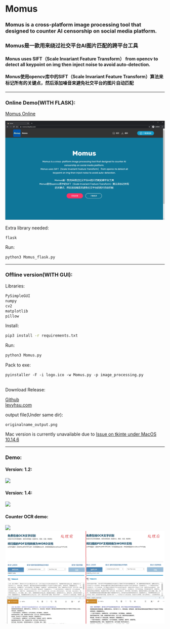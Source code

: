 # Momus
### Momus is a cross-platform image processing tool that designed to counter AI censorship on social media platform.
### Momus是一款用来绕过社交平台AI图片匹配的跨平台工具

#### Monus uses SIFT（Scale Invariant Feature Transform） from opencv to detect all keypoint on img then inject noise to avoid auto-detection.
#### Monus使用opencv库中的SIFT（Scale Invariant Feature Transform）算法来标记所有的关键点，然后添加噪音来避免社交平台的图片自动匹配
****
### Online Demo(WITH FLASK):

[Momus Online](http://direct.momus.levyhsu.com/)<br/>

![](Demo/online_demo_1.jpg)

Extra library needed:
```
flask
```
Run:
```bash
python3 Momus_flask.py
```

****

### Offline version(WITH GUI):
Libraries:
```
PySimpleGUI
numpy
cv2
matplotlib
pillow
```

Install:
```bash
pip3 install -r requirements.txt
```
Run:
```bash
python3 Momus.py
```
Pack to exe:
```
pyinstaller -F -i logo.ico -w Momus.py -p image_processing.py
```
<br/>
Download Release:

[Github](https://github.com/LevyHsu/Momus/releases)<br/>
[levyhsu.com](https://levyhsu.com/uploads/Momus.exe)
<br/>

output file(Under same dir):
```
originalname_output.png
```
Mac version is currently unavailable due to [Issue on tkinte under MacOS 10.14.6](https://discussions.apple.com/thread/250549297)<br/>
****
### Demo:
#### Version: 1.2:
![](Demo/Momus_Demo.gif)
#### Version: 1.4:
![](Demo/Momus_Demo_2.gif)
#### Counter OCR demo:
![](Demo/Merge2.jpg)
![](Demo/Merge.jpg)

